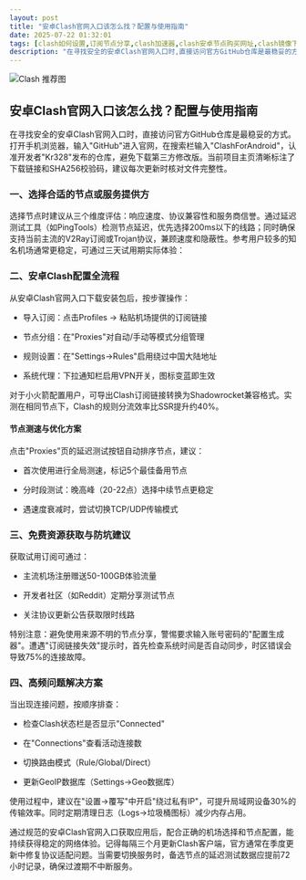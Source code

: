 ```yaml
---
layout: post
title: "安卓Clash官网入口该怎么找？配置与使用指南"
date: 2025-07-22 01:32:01
tags: [clash如何设置,订阅节点分享,clash加速器,clash安卓节点购买网址,clash镜像下载]
description: "在寻找安全的安卓Clash官网入口时,直接访问官方GitHub仓库是最稳妥的方式。打开手机浏览器,输入\"GitHub\"进入官网,在搜索栏输入\"ClashForAndroid\",认准开发者\"Kr328\"发布的仓库,避免下载第三方修改版。当前项目主页清晰标注了下载链接和SHA256校验码,建议每次更新时核对文件完整性。"
---
```


![Clash 推荐图](https://clashjd.github.io/assets/img/clash节点推荐.png)

## 安卓Clash官网入口该怎么找？配置与使用指南

在寻找安全的安卓Clash官网入口时，直接访问官方GitHub仓库是最稳妥的方式。打开手机浏览器，输入"GitHub"进入官网，在搜索栏输入"ClashForAndroid"，认准开发者"Kr328"发布的仓库，避免下载第三方修改版。当前项目主页清晰标注了下载链接和SHA256校验码，建议每次更新时核对文件完整性。

### 一、选择合适的节点或服务提供方

选择节点时建议从三个维度评估：响应速度、协议兼容性和服务商信誉。通过延迟测试工具（如PingTools）检测节点延迟，优先选择200ms以下的线路；同时确保支持当前主流的V2Ray订阅或Trojan协议，兼顾速度和隐蔽性。参考用户较多的知名机场通常更稳定，可通过三天试用期实际体验：

### 二、安卓Clash配置全流程

从安卓Clash官网入口下载安装包后，按步骤操作：

- 导入订阅：点击Profiles → 粘贴机场提供的订阅链接

- 节点分组：在"Proxies"对自动/手动等模式分组管理

- 规则设置：在"Settings→Rules"启用绕过中国大陆地址

- 系统代理：下拉通知栏启用VPN开关，图标变蓝即生效

对于小火箭配置用户，可导出Clash订阅链接转换为Shadowrocket兼容格式。实测在相同节点下，Clash的规则分流效率比SSR提升约40%。

#### 节点测速与优化方案

点击"Proxies"页的延迟测试按钮自动排序节点，建议：

- 首次使用进行全局测速，标记5个最佳备用节点

- 分时段测试：晚高峰（20-22点）选择中续节点更稳定

- 遇速度衰减时，尝试切换TCP/UDP传输模式

### 三、免费资源获取与防坑建议

获取试用订阅可通过：

- 主流机场注册赠送50-100GB体验流量

- 开发者社区（如Reddit）定期分享测试节点

- 关注协议更新公告获取限时线路

特别注意：避免使用来源不明的节点分享，警惕要求输入账号密码的"配置生成器"。遭遇"订阅链接失效"提示时，首先检查系统时间是否自动同步，时区错误会导致75%的连接故障。

### 四、高频问题解决方案

当出现连接问题，按顺序排查：

- 检查Clash状态栏是否显示"Connected"

- 在"Connections"查看活动连接数

- 切换路由模式（Rule/Global/Direct）

- 更新GeoIP数据库（Settings→Geo数据库）

使用过程中，建议在"设置→覆写"中开启"绕过私有IP"，可提升局域网设备30%的传输效率。同时定期清理日志（Logs→垃圾桶图标）减少内存占用。

通过规范的安卓Clash官网入口获取应用后，配合正确的机场选择和节点配置，能持续获得稳定的网络体验。记得每隔三个月更新Clash客户端，官方通常在季度更新中修复协议适配问题。当需要切换服务时，备选节点的延迟测试数据应提前72小时记录，确保过渡期不中断服务。